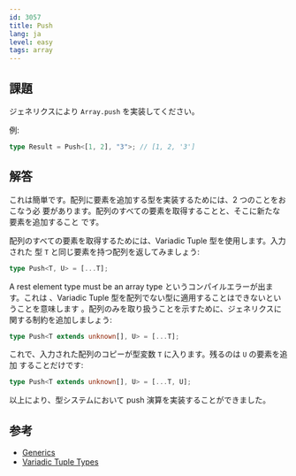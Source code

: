 ```yaml
---
id: 3057
title: Push
lang: ja
level: easy
tags: array
---
```


## 課題

ジェネリクスにより `Array.push` を実装してください。

例:

```typescript
type Result = Push<[1, 2], "3">; // [1, 2, '3']
```

## 解答

これは簡単です。配列に要素を追加する型を実装するためには、2 つのことをおこなう必
要があります。配列のすべての要素を取得することと、そこに新たな要素を追加すること
です。

配列のすべての要素を取得するためには、Variadic Tuple 型を使用します。入力された
型 `T` と同じ要素を持つ配列を返してみましょう:

```typescript
type Push<T, U> = [...T];
```

A rest element type must be an array type というコンパイルエラーが出ます。これは
、Variadic Tuple 型を配列でない型に適用することはできないということを意味します
。配列のみを取り扱うことを示すために、ジェネリクスに関する制約を追加しましょう:

```typescript
type Push<T extends unknown[], U> = [...T];
```

これで、入力された配列のコピーが型変数 `T` に入ります。残るのは `U` の要素を追加
することだけです:

```typescript
type Push<T extends unknown[], U> = [...T, U];
```

以上により、型システムにおいて push 演算を実装することができました。

## 参考

- [Generics](https://www.typescriptlang.org/docs/handbook/2/generics.html)
- [Variadic Tuple Types](https://www.typescriptlang.org/docs/handbook/release-notes/typescript-4-0.html#variadic-tuple-types)
